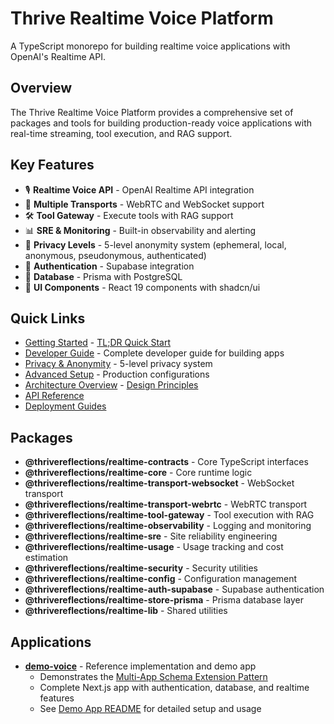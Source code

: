 # Thrive Realtime Voice Platform

A TypeScript monorepo for building realtime voice applications with OpenAI's Realtime API.

## Overview

The Thrive Realtime Voice Platform provides a comprehensive set of packages and tools for building production-ready voice applications with real-time streaming, tool execution, and RAG support.

## Key Features

- 🎙️ **Realtime Voice API** - OpenAI Realtime API integration
- 🔌 **Multiple Transports** - WebRTC and WebSocket support
- 🛠️ **Tool Gateway** - Execute tools with RAG support
- 📊 **SRE & Monitoring** - Built-in observability and alerting
- 🔐 **Privacy Levels** - 5-level anonymity system (ephemeral, local, anonymous, pseudonymous, authenticated)
- 🔐 **Authentication** - Supabase integration
- 💾 **Database** - Prisma with PostgreSQL
- 🎨 **UI Components** - React 19 components with shadcn/ui

## Quick Links

- [Getting Started](./getting-started/) - [TL;DR Quick Start](./getting-started/tldr.md)
- [Developer Guide](./guides/developer-guide.md) - Complete developer guide for building apps
- [Privacy & Anonymity](./guides/anonymity-levels.md) - 5-level privacy system
- [Advanced Setup](./getting-started/advanced-setup/) - Production configurations
- [Architecture Overview](./architecture/) - [Design Principles](./architecture/design-principles.md)
- [API Reference](./api/)
- [Deployment Guides](./deployment/)

## Packages

- **@thrivereflections/realtime-contracts** - Core TypeScript interfaces
- **@thrivereflections/realtime-core** - Core runtime logic
- **@thrivereflections/realtime-transport-websocket** - WebSocket transport
- **@thrivereflections/realtime-transport-webrtc** - WebRTC transport
- **@thrivereflections/realtime-tool-gateway** - Tool execution with RAG
- **@thrivereflections/realtime-observability** - Logging and monitoring
- **@thrivereflections/realtime-sre** - Site reliability engineering
- **@thrivereflections/realtime-usage** - Usage tracking and cost estimation
- **@thrivereflections/realtime-security** - Security utilities
- **@thrivereflections/realtime-config** - Configuration management
- **@thrivereflections/realtime-auth-supabase** - Supabase authentication
- **@thrivereflections/realtime-store-prisma** - Prisma database layer
- **@thrivereflections/realtime-lib** - Shared utilities

## Applications

- **[demo-voice](../apps/demo-voice/README.md)** - Reference implementation and demo app
  - Demonstrates the [Multi-App Schema Extension Pattern](./architecture/multi-app-pattern.md)
  - Complete Next.js app with authentication, database, and realtime features
  - See [Demo App README](../apps/demo-voice/README.md) for detailed setup and usage
